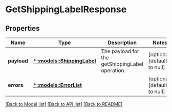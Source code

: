 # GetShippingLabelResponse

## Properties
Name | Type | Description | Notes
------------ | ------------- | ------------- | -------------
**payload** | [***::models::ShippingLabel**](ShippingLabel.md) | The payload for the getShippingLabel operation. | [optional] [default to null]
**errors** | [***::models::ErrorList**](ErrorList.md) |  | [optional] [default to null]

[[Back to Model list]](../README.md#documentation-for-models) [[Back to API list]](../README.md#documentation-for-api-endpoints) [[Back to README]](../README.md)


